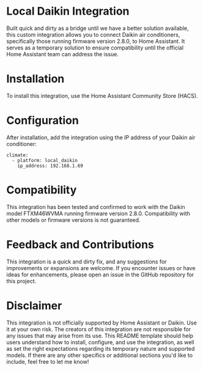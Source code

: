 # Local Daikin Integration
Built quick and dirty as a bridge until we have a better solution available, this custom integration allows you to connect Daikin air conditioners, specifically those running firmware version 2.8.0, to Home Assistant. It serves as a temporary solution to ensure compatibility until the official Home Assistant team can address the issue.

# Installation
To install this integration, use the Home Assistant Community Store (HACS).

# Configuration
After installation, add the integration using the IP address of your Daikin air conditioner:

```
climate:
  - platform: local_daikin
    ip_address: 192.168.1.69
```

# Compatibility
This integration has been tested and confirmed to work with the Daikin model FTXM46WVMA running firmware version 2.8.0. Compatibility with other models or firmware versions is not guaranteed.

# Feedback and Contributions
This integration is a quick and dirty fix, and any suggestions for improvements or expansions are welcome. If you encounter issues or have ideas for enhancements, please open an issue in the GitHub repository for this project.

# Disclaimer
This integration is not officially supported by Home Assistant or Daikin. Use it at your own risk. The creators of this integration are not responsible for any issues that may arise from its use.
This README template should help users understand how to install, configure, and use the integration, as well as set the right expectations regarding its temporary nature and supported models. If there are any other specifics or additional sections you'd like to include, feel free to let me know!
